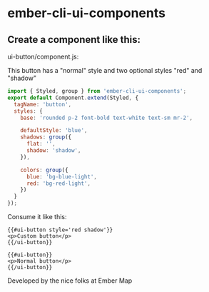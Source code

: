 # ember-cli-ui-components

## Create a component like this:

ui-button/component.js:

This button has a "normal" style and two optional styles "red" and "shadow"

```js
import { Styled, group } from 'ember-cli-ui-components';
export default Component.extend(Styled, {
  tagName: 'button',
  styles: {
    base: 'rounded p-2 font-bold text-white text-sm mr-2',

    defaultStyle: 'blue',
    shadows: group({
      flat: '',
      shadow: 'shadow',
    }),

    colors: group({
      blue: 'bg-blue-light',
      red: 'bg-red-light',
    })
  }
});
```

Consume it like this:

```
{{#ui-button style='red shadow'}}
<p>Custom button</p>
{{/ui-button}}

{{#ui-button}}
<p>Normal button</p>
{{/ui-button}}
```

Developed by the nice folks at Ember Map

